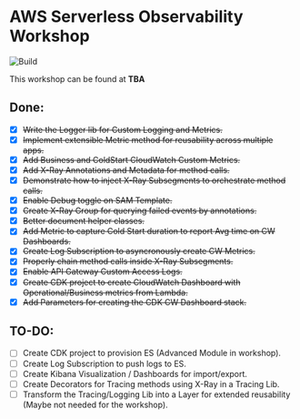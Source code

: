 # AWS Serverless Observability Workshop 

![Build](https://github.com/enr1c091/serverless-observability-workshop/workflows/Sync%20to%20AWS%20CodeCommit/badge.svg)

This workshop can be found at **TBA**

## Done:

- [x] ~~Write the Logger lib for Custom Logging and Metrics.~~
- [x] ~~Implement extensible Metric method for reusability across multiple apps.~~
- [x] ~~Add Business and ColdStart CloudWatch Custom Metrics.~~
- [x] ~~Add X-Ray Annotations and Metadata for method calls.~~
- [x] ~~Demonstrate how to inject X-Ray Subsegments to orchestrate method calls.~~
- [x] ~~Enable Debug toggle on SAM Template.~~
- [x] ~~Create X-Ray Group for querying failed events by annotations.~~
- [x] ~~Better document helper classes.~~
- [X] ~~Add Metric to capture Cold Start duration to report Avg time on CW Dashboards.~~
- [X] ~~Create Log Subscription to asyncronously create CW Metrics.~~
- [X] ~~Properly chain method calls inside X-Ray Subsegments.~~
- [X] ~~Enable API Gateway Custom Access Logs.~~
- [X] ~~Create CDK project to create CloudWatch Dashboard with Operational/Business metrics from Lambda.~~
- [X] ~~Add Parameters for creating the CDK CW Dashboard stack.~~

## TO-DO:

- [ ] Create CDK project to provision ES (Advanced Module in workshop).
- [ ] Create Log Subscription to push logs to ES.
- [ ] Create Kibana Visualization / Dashboards for import/export.
- [ ] Create Decorators for Tracing methods using X-Ray in a Tracing Lib.
- [ ] Transform the Tracing/Logging Lib into a Layer for extended reusability (Maybe not needed for the workshop).
